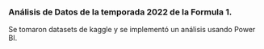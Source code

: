 ### Análisis de Datos de la temporada 2022 de la Formula 1.
Se tomaron datasets de kaggle y se implementó un análisis usando Power BI.
